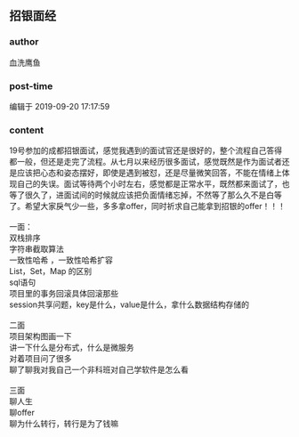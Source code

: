 ## 招银面经
### author 
血洗鹰鱼
### post-time 

编辑于  2019-09-20 17:17:59
### content 
<div class="post-topic-des nc-post-content">
 <div>
  19号参加的成都招银面试，感觉我遇到的面试官还是很好的，整个流程自己答得都一般，但还是走完了流程。从七月以来经历很多面试，感觉既然是作为面试者还是应该把心态和姿态摆好，即使是遇到被怼，还是尽量微笑回答，不能在情绪上体现自己的失误。面试等待两个小时左右，感觉都是正常水平，既然都来面试了，也等了很久了，进面试间的时候就应该把负面情绪忘掉，不然等了那么久不是白等了。希望大家戾气少一些，多多拿offer，同时祈求自己能拿到招银的offer！！！
 </div>
 <div>
  <br/>
 </div>
 <div>
  一面：
 </div>
 <div>
  双栈排序
 </div>
 <div>
  字符串截取算法
 </div>
 <div>
  一致性哈希 ，一致性哈希扩容
 </div>
 <div>
  List，Set，Map 的区别
 </div>
 <div>
  sql语句
 </div>
 <div>
  项目里的事务回滚具体回滚那些
 </div>
 <div>
  session共享问题，key是什么，value是什么，拿什么数据结构存储的
 </div>
 <div>
  <br/>
 </div>
 <div>
  二面
 </div>
 <div>
  项目架构图画一下
 </div>
 <div>
  讲一下什么是分布式，什么是微服务
 </div>
 <div>
  对着项目问了很多
 </div>
 <div>
  聊了聊我对我自己一个非科班对自己学软件是怎么看
 </div>
 <div>
  <br/>
 </div>
 <div>
  三面
 </div>
 <div>
  聊人生
 </div>
 <div>
  聊offer
 </div>
 <div>
  聊为什么转行，转行是为了钱嘛
 </div>
 <div>
  <br/>
 </div>
</div>
